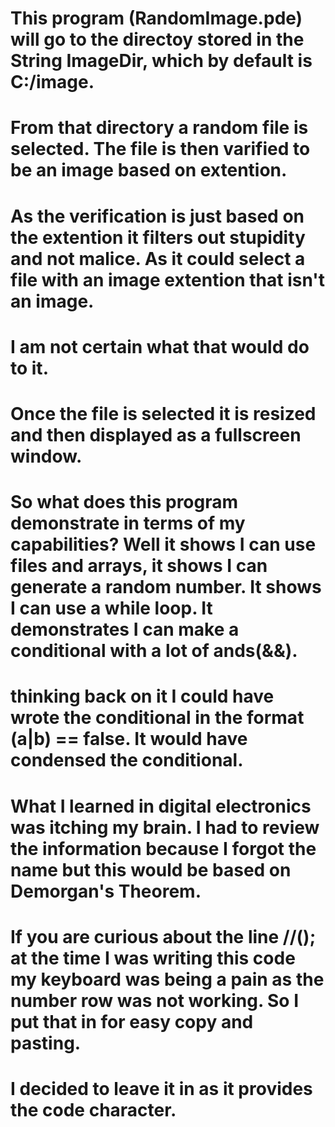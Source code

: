 # This program (RandomImage.pde) will go to the directoy stored in the String ImageDir, which by default is C:/image.
# From that directory a random file is selected. The file is then varified to be an image based on extention.
# As the verification is just based on the extention it filters out stupidity and not malice. As it could select a file with an image extention that isn't an image.
# I am not certain what that would do to it.
# Once the file is selected it is resized and then displayed as a fullscreen window.
# 

# So what does this program demonstrate in terms of my capabilities? Well it shows I can use files and arrays, it shows I can generate a random number. It shows I can use a while loop. It demonstrates I can make a conditional with a lot of ands(&&).
# thinking back on it I could have wrote the conditional in the format (a|b) == false. It would have condensed the conditional.
# What I learned in digital electronics was itching my brain. I had to review the information because I forgot the name but this would be based on Demorgan's Theorem.

# 
# If you are curious about the line //(); at the time I was writing this code my keyboard was being a pain as the number row was not working. So I put that in for easy copy and pasting.
# I decided to leave it in as it provides the code character.
